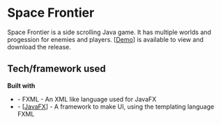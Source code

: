 # Space Frontier

Space Frontier is a side scrolling Java game. It has multiple worlds and progession for enemies and players.
[<a href="https://videos.zackaryjamessantana.com/spacefrontier/">Demo</a>] is available to view and download the release.

## Tech/framework used

<b>Built with</b>

<ul>
<li>- FXML - An XML like language used for JavaFX</li>
<li>- [<a href="https://openjfx.io/">JavaFX</a>] - A framework to make UI, using the templating language FXML</li>
</ul>